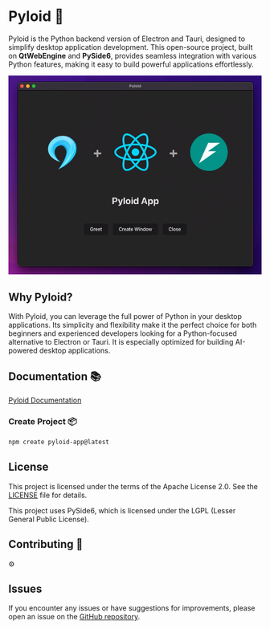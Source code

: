 # Pyloid 👋

Pyloid is the Python backend version of Electron and Tauri, designed to simplify desktop application development. This open-source project, built on **QtWebEngine** and **PySide6**, provides seamless integration with various Python features, making it easy to build powerful applications effortlessly.

![example image](example.png)

## Why Pyloid?

With Pyloid, you can leverage the full power of Python in your desktop applications. Its simplicity and flexibility make it the perfect choice for both beginners and experienced developers looking for a Python-focused alternative to Electron or Tauri. It is especially optimized for building AI-powered desktop applications.

## Documentation 📚

[Pyloid Documentation](https://docs.pyloid.com/)

### Create Project 📦

```bash
npm create pyloid-app@latest
```

## License

This project is licensed under the terms of the Apache License 2.0. See the [LICENSE](./LICENSE) file for details.

This project uses PySide6, which is licensed under the LGPL (Lesser General Public License).

## Contributing 🤝

⚙

## Issues

If you encounter any issues or have suggestions for improvements, please open an issue on the [GitHub repository](https://github.com/Pyloid/pyloid/issues).
